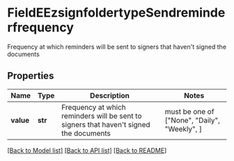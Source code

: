 # FieldEEzsignfoldertypeSendreminderfrequency

Frequency at which reminders will be sent to signers that haven't signed the documents

## Properties
Name | Type | Description | Notes
------------ | ------------- | ------------- | -------------
**value** | **str** | Frequency at which reminders will be sent to signers that haven&#39;t signed the documents |  must be one of ["None", "Daily", "Weekly", ]

[[Back to Model list]](../README.md#documentation-for-models) [[Back to API list]](../README.md#documentation-for-api-endpoints) [[Back to README]](../README.md)


